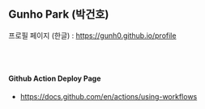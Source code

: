 ## Gunho Park (박건호)

프로필 페이지 (한글) : https://gunh0.github.io/profile

<br/>

<br/>

#### Github Action Deploy Page

- https://docs.github.com/en/actions/using-workflows